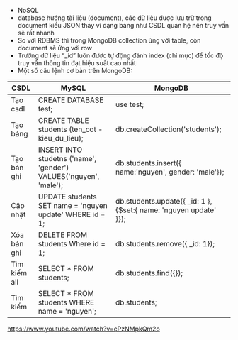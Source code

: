 - NoSQL
- database hướng tài liệu (document), các dữ liệu được lưu trữ trong document kiểu JSON thay vì dạng bảng như CSDL quan hệ nên truy vấn sẽ rất nhanh
- So với RDBMS thì trong MongoDB collection ứng với table, còn document sẽ ứng với row
- Trường dữ liệu “_id” luôn được tự động đánh index (chỉ mục) để tốc độ truy vấn thông tin đạt hiệu suất cao nhất
- Một số câu lệnh cơ bản trên MongoDB:

| CSDL | MySQL | MongoDB |
|------|-------|---------|
|Tạo csdl | CREATE DATABASE test; | use test; |
Tạo bảng | CREATE TABLE students (ten_cot - kieu_du_lieu); | db.createCollection('students'); |
Tạo bản ghi | INSERT INTO studetns ('name', 'gender') VALUES('nguyen', 'male'); | db.students.insert({ name:'nguyen', gender: 'male'}); | 
Cập nhật | UPDATE students SET name = 'nguyen update' WHERE id = 1; | db.students.update({ _id: 1 },{$set:{ name: 'nguyen update' }}); | 
Xóa bản ghi | DELETE FROM students Where id = 1; | db.students.remove({ _id: 1}); | 
Tìm kiếm all | SELECT * FROM students; | db.students.find({}); | 
Tìm kiếm | SELECT * FROM students WHERE name = 'nguyen'; | db.students; | 

https://www.youtube.com/watch?v=cPzNMpkQm2o
